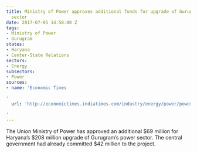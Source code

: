 ```yaml
---
title: Ministry of Power approves additional funds for upgrade of Gurugram's power
  sector
date: 2017-07-05 14:58:00 Z
tags:
- Ministry of Power
- Gurugram
states:
- Haryana
- Center-State Relations
sectors:
- Energy
subsectors:
- Power
sources:
- name: 'Economic Times

'
  url: 'http://economictimes.indiatimes.com/industry/energy/power/power-minister-piyush-goel-approves-rs-450-crore-for-power-sector-in-gurugram/articleshow/59370429.cms

'
---
```


The Union Ministry of Power has approved an additional $69 million for Haryana’s $208 million upgrade of Gurugram’s power sector. The central government had already committed $42 million to the project.
